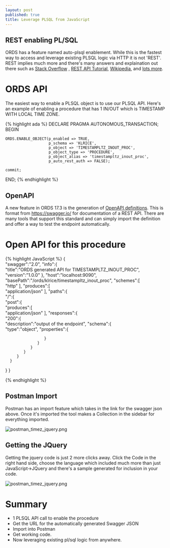 ```yaml
---
layout: post
published: true
title: Leverage PLSQL from JavaScript
---
```

## REST enabling PL/SQL

ORDS has a feature named auto-plsql enablement. While this is the fastest way to access and leverage existing PLSQL logic via HTTP it is not 'REST'. REST implies much more and there's many answers and explaination out there such as [Stack Overflow](https://stackoverflow.com/questions/4663927/what-is-rest-slightly-confused) , [REST API Tutorial](http://www.restapitutorial.com/lessons/whatisrest.html), [Wikipedia](https://en.wikipedia.org/wiki/Representational_state_transfer), and [lots more](http://lmgtfy.com/?q=what+is+REST).


# ORDS API

The easiest way to enable a PLSQL object is to use our PLSQL API. Here's an example of enabling a procedure that has 1 IN/OUT which is  TIMESTAMP WITH LOCAL TIME ZONE.

{% highlight ada %}
DECLARE
  PRAGMA AUTONOMOUS_TRANSACTION;
BEGIN

    ORDS.ENABLE_OBJECT(p_enabled => TRUE,
                       p_schema => 'KLRICE',
                       p_object => 'TIMESTAMPLTZ_INOUT_PROC',
                       p_object_type => 'PROCEDURE',
                       p_object_alias => 'timestampltz_inout_proc',
                       p_auto_rest_auth => FALSE);

    commit;

END;
{% endhighlight %}

## OpenAPI 

A new feature in ORDS 17.3 is the generation of [OpenAPI definitions](https://github.com/OAI/OpenAPI-Specification/blob/master/versions/2.0.md).  This is format from https://swagger.io/ for documentation of a REST API.  There are many tools that support this standard and can simply import the definition and offer a way to test the endpoint automatically.

# Open API for this procedure


{% highlight JavaScript %}
{  
   "swagger":"2.0",
   "info":{  
      "title":"ORDS generated API for TIMESTAMPLTZ_INOUT_PROC",
      "version":"1.0.0"
   },
   "host":"localhost:9090",
   "basePath":"/ords/klrice/timestampltz_inout_proc",
   "schemes":[  
      "http"
   ],
   "produces":[  
      "application/json"
   ],
   "paths":{  
      "/":{  
         "post":{  
            "produces":[  
               "application/json"
            ],
            "responses":{  
               "200":{  
                  "description":"output of the endpoint",
                  "schema":{  
                     "type":"object",
                     "properties":{  

                     }
                  }
               }
            }
         }
      }
   }
}

{% endhighlight %}


## Postman Import

Postman has an import feature which takes in the link for the swagger json above. Once it's imported the tool makes a Collection in the sidebar for everything imported. 

![postman_timez_jquery.png]({{site.baseurl}}/img/postman_timez_jquery.png)


## Getting the JQuery

Getting the jquery code is just 2 more clicks away. Click the Code in the right hand side, choose the language which included much more than just JavaScript->JQuery and there's a sample generated for inclusion in your code.

![postman_timez_jquery.png]({{site.baseurl}}/img/postman_timez_jquery.png)

# Summary
- 1 PLSQL API call to enable the procedure
- Get the URL for the automatically generated Swagger JSON
- Import into Postman
- Get working code.
- Now leveraging existing pl/sql logic from anywhere.
